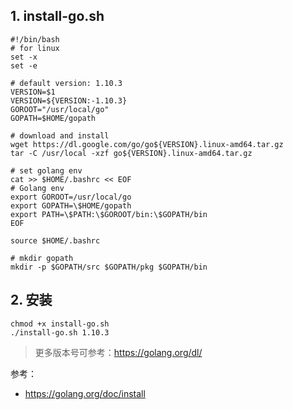 ## 1. install-go.sh

```shell
#!/bin/bash
# for linux
set -x
set -e

# default version: 1.10.3
VERSION=$1
VERSION=${VERSION:-1.10.3}
GOROOT="/usr/local/go"
GOPATH=$HOME/gopath

# download and install
wget https://dl.google.com/go/go${VERSION}.linux-amd64.tar.gz
tar -C /usr/local -xzf go${VERSION}.linux-amd64.tar.gz

# set golang env
cat >> $HOME/.bashrc << EOF 
# Golang env
export GOROOT=/usr/local/go
export GOPATH=\$HOME/gopath
export PATH=\$PATH:\$GOROOT/bin:\$GOPATH/bin
EOF

source $HOME/.bashrc

# mkdir gopath
mkdir -p $GOPATH/src $GOPATH/pkg $GOPATH/bin
```

## 2. 安装

```shell
chmod +x install-go.sh
./install-go.sh 1.10.3
```

> 更多版本号可参考：https://golang.org/dl/

参考：
 - https://golang.org/doc/install
